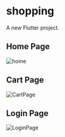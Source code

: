 # shopping

A new Flutter project.

## Home Page

![home](https://user-images.githubusercontent.com/60243865/148958125-ac746531-1dd8-46cb-b2c0-5f10f44d52ce.jpg)

## Cart Page

![CartPage](https://user-images.githubusercontent.com/60243865/148958119-cb6163d2-a941-4eb6-8a1c-81627fa52d1e.jpg)

## Login Page

![LoginPage](https://user-images.githubusercontent.com/60243865/148958127-3a72fe2e-45b3-4987-960b-9f391804b254.jpg)
